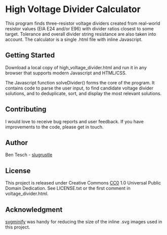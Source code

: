 # High Voltage Divider Calculator

This program finds three-resistor voltage dividers 
created from real-world resistor values (EIA E24 
and/or E96) with divider ratios closest to some 
target. Tolerance and overall divider string 
resistance are also taken into account. The 
calculator is a single .html file with inline 
Javascript.

## Getting Started

Download a local copy of high_voltage_divider.html 
and run it in any browser that supports modern 
Javascript and HTML/CSS.

The Javascript function solveDivider() forms 
the core of the program. It contains code to 
parse the user input, to find candidate voltage 
divider solutions, and to deduplicate, sort, 
and display the most relevant solutions. 

## Contributing

I would love to receive bug reports and user 
feedback. If you have improvements to the code, 
please get in touch.

## Author

Ben Tesch - [slugrustle](https://github.com/slugrustle)

## License

This project is released under Creative Commons 
[CC0](https://creativecommons.org/publicdomain/zero/1.0/) 
1.0 Universal Public Domain Dedication. See LICENSE.txt or 
the first comment in voltage_divider.html.

## Acknowledgment

[svgminify](http://www.svgminify.com/) was handy 
for reducing the size of the inline .svg images 
used in this project.